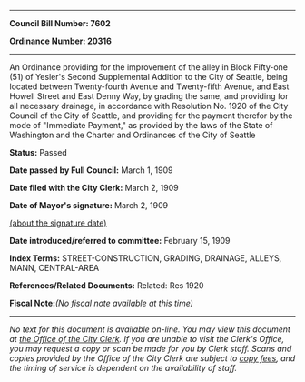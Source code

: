 

********

**Council Bill Number: 7602**
   
**Ordinance Number: 20316**
********

 An Ordinance providing for the improvement of the alley in Block Fifty-one (51) of Yesler's Second Supplemental Addition to the City of Seattle, being located between Twenty-fourth Avenue and Twenty-fifth Avenue, and East Howell Street and East Denny Way, by grading the same, and providing for all necessary drainage, in accordance with Resolution No. 1920 of the City Council of the City of Seattle, and providing for the payment therefor by the mode of "Immediate Payment," as provided by the laws of the State of Washington and the Charter and Ordinances of the City of Seattle

**Status:** Passed
   
**Date passed by Full Council:** March 1, 1909
   
**Date filed with the City Clerk:** March 2, 1909
   
**Date of Mayor's signature:** March 2, 1909
   
[(about the signature date)](/~public/approvaldate.htm)
   
   
   
**Date introduced/referred to committee:** February 15, 1909
   
   
**Index Terms:** STREET-CONSTRUCTION, GRADING, DRAINAGE, ALLEYS, MANN, CENTRAL-AREA

**References/Related Documents:** Related: Res 1920

**Fiscal Note:**_(No fiscal note available at this time)_
********

_No text for this document is available on-line. You may view this document at [the Office of the City Clerk](http://www.seattle.gov/leg/clerk/contactUs.htm). If you are unable to visit the Clerk's Office, you may request a copy or scan be made for you by Clerk staff. Scans and copies provided by the Office of the City Clerk are subject to [copy fees](http://clerk.seattle.gov/~public/clerkfees.htm), and the timing of service is dependent on the availability of staff._

